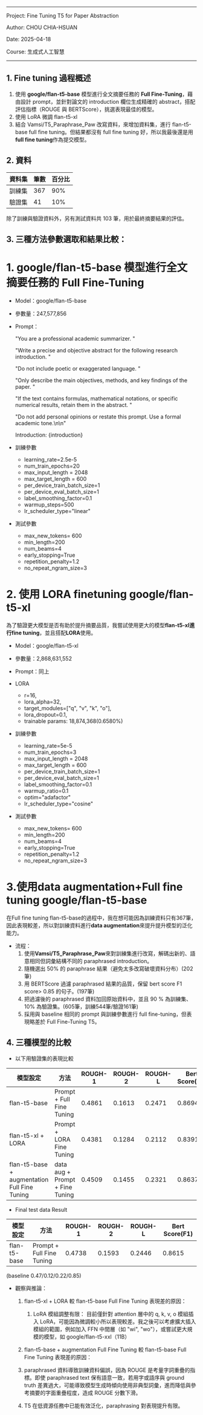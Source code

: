 
---
Project: Fine Tuning T5 for Paper Abstraction

Author: CHOU CHIA-HSUAN

Date: 2025-04-18

Course: 生成式人工智慧

---


## 1. Fine tuning 過程概述

1. 使用 **google/flan-t5-base** 模型進行全文摘要任務的 **Full Fine-Tuning**，藉由設計 prompt，並針對論文的 introduction 欄位生成精確的 abstract，搭配評估指標（ROUGE 與 BERTScore），挑選表現最佳的模型。
2. 使用 LoRA 微調 flan-t5-xl
3. 結合 Vamsi/T5_Paraphrase_Paw 改寫資料，來增加資料集，進行 flan-t5-base full fine tuning。但結果都沒有 full fine tuning 好，所以我最後還是用**full fine tuning**作為提交模型。


## 2. 資料

| 資料集 | 筆數 | 百分比 |
|--------|------|--------|
| 訓練集 | 367  | 90%    |
| 驗證集 | 41   | 10%    |

除了訓練與驗證資料外，另有測試資料共 103 筆，用於最終摘要結果的評估。


## 3. 三種方法參數選取和結果比較：

# 1. **google/flan-t5-base** 模型進行全文摘要任務的 **Full Fine-Tuning**

* Model：google/flan-t5-base
* 參數量：247,577,856

* Prompt：

    "You are a professional academic summarizer. "

    "Write a precise and objective abstract for the following research introduction. "

    "Do not include poetic or exaggerated language. "

    "Only describe the main objectives, methods, and key findings of the paper. "

    "If the text contains formulas, mathematical notations, or specific numerical results, retain them in the abstract. "

    "Do not add personal opinions or restate this prompt. Use a formal academic tone.\n\n"

    Introduction: {introduction}

* 訓練參數
  * learning_rate=2.5e-5
  * num_train_epochs=20
  * max_input_length = 2048
  * max_target_length = 600
  * per_device_train_batch_size=1
  * per_device_eval_batch_size=1
  * label_smoothing_factor=0.1
  * warmup_steps=500
  * lr_scheduler_type="linear"

* 測試參數
  * max_new_tokens= 600
  * min_length=200
  * num_beams=4             
  * early_stopping=True    
  * repetition_penalty=1.2     
  * no_repeat_ngram_size=3  

# 2.  使用 LORA finetuning google/flan-t5-xl

為了驗證更大模型是否有助於提升摘要品質，我嘗試使用更大的模型**flan-t5-xl進行fine tuning**，並且搭配**LORA**使用。

  * Model：google/flan-t5-xl
  * 參數量：2,868,631,552

  * Prompt：同上
  * LORA
    * r=16,                            
    * lora_alpha=32,                   
    * target_modules=["q", "v", "k", "o"], 
    * lora_dropout=0.1,  
    * trainable params: 18,874,368(0.6580%)
  * 訓練參數
    * learning_rate=5e-5
    * num_train_epochs=3
    * max_input_length = 2048
    * max_target_length = 600
    * per_device_train_batch_size=1
    * per_device_eval_batch_size=1
    * label_smoothing_factor=0.1
    * warmup_ratio=0.1
    * optim="adafactor"
    * lr_scheduler_type="cosine"

  * 測試參數
    * max_new_tokens= 600
    * min_length=200
    * num_beams=4             
    * early_stopping=True    
    * repetition_penalty=1.2     
    * no_repeat_ngram_size=3  

# 3.使用data augmentation+Full fine tuning google/flan-t5-base

在Full fine tuning flan-t5-base的過程中，我在想可能因為訓練資料只有367筆，因此表現較差，所以對訓練資料進行**data augmentation**來提升提升模型的泛化能力。

* 流程：
  1. 使用**Vamsi/T5_Paraphrase_Paw**來對訓練集進行改寫，解碼出新的、語意相同但詞彙結構不同的 paraphrased introduction。
  2. 隨機選出 50% 的 paraphrase 結果（避免太多改寫破壞資料分布）(202筆)
  3. 用 BERTScore 過濾 paraphrased 結果的品質，保留 bert score F1 score> 0.85 的句子。(197筆)
  4. 把過濾後的 paraphrased 資料加回原始資料中，並且 90 % 為訓練集、10% 為驗證集。(605筆，訓練544筆/驗證161筆)
  5. 採用與 baseline 相同的 prompt 與訓練參數進行 full fine-tuning，但表現略差於 Full Fine-Tuning T5。




## 4. 三種模型的比較

* 以下用驗證集的表現比較

| 模型設定 | 方法 |ROUGH-1 | ROUGH-2 | ROUGH-L | Bert Score(F1) |
|--------|------|--------|--------|------   |--------|
|flan-t5-base |Prompt + Full Fine Tuning| 0.4861|0.1613|0.2471  |0.8694|
|flan-t5-xl + LORA |Prompt + LORA Fine Tuning|0.4381| 0.1284|0.2112 |0.8391|
|flan-t5-base + augmentation	Full Fine Tuning  |data aug + Prompt + Fine Tuning| 0.4509|0.1455|0.2321 |0.8637|


* Final test data Result 

| 模型設定 | 方法 |ROUGH-1 | ROUGH-2 | ROUGH-L | Bert Score(F1) |
|--------|------|--------|--------|------   |--------      |
|flan-t5-base |Prompt + Full Fine Tuning|0.4738|0.1593|0.2446 |0.8615|

(baseline 0.47/0.12/0.22/0.85)


* 觀察與推論：
  1. flan-t5-xl + LORA 較 flan-t5-base Full Fine Tuning 表現差的原因：
     1. LoRA 模組調整有限：
    目前僅針對 attention 層中的 q, k, v, o 模組插入 LoRA，可能因為微調較小所以表現較差。我之後可以考慮擴大插入模組的範圍，例如加入 FFN 中間層（如 "wi", "wo"），或嘗試更大規模的模型，如 google/flan-t5-xxl（11B）

  2. flan-t5-base + augmentation	Full Fine Tuning 較 flan-t5-base Full Fine Tuning 表現差的原因：
    1. paraphrased 資料導致訓練資料偏誤，因為 ROUGE 是考量字詞重疊的指標。即使 paraphrased text 保有語意一致，若用字或語序與 ground truth 差異過大，可能導致模型生成時傾向使用非典型詞彙，進而降低與參考摘要的字面重疊程度，造成 ROUGE 分數下滑。

    2. T5 在低資源任務中已能有效泛化，paraphrasing 對表現提升有限。

